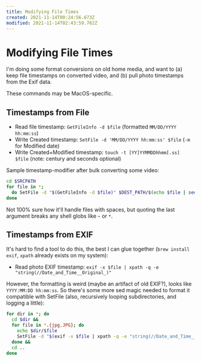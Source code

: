 ```yaml
---
title: Modifying File Times
created: 2021-11-14T00:24:56.673Z
modified: 2021-11-14T02:43:59.762Z
---
```


# Modifying File Times

I'm doing some format conversions on old home media, and want to (a) keep file timestamps on converted video, and (b) pull photo timestamps from the Exif data.

These commands may be MacOS-specific.

## Timestamps from File

- Read file timestamp: `GetFileInfo -d $file` (formatted `MM/DD/YYYY hh:mm:ss`)
- Write Created timestamp: `SetFile -d 'MM/DD/YYYY hh:mm:ss' $file` (`-m` for Modified date)
- Write Created+Modified timestamp: `touch -t [YY]YYMMDDhhmm[.ss] $file` (note: century and seconds optional)

Sample timestamp-modifier after bulk converting some video:

```bash
cd $SRCPATH
for file in *;
  do SetFile -d "$(GetFileInfo -d $file)" $DEST_PATH/$(echo $file | sed 's/.AVI/.mp4/');
done
```

Not 100% sure how it'll handle files with spaces, but quoting the last argument breaks any shell globs like `~` or `*`.

## Timestamps from EXIF

It's hard to find a tool to do this, the best I can glue together (`brew install exif`, `xpath` already exists on my system):

- Read photo EXIF timestamp: `exif -x $file | xpath -q -e "string(//Date_and_Time__Original_)"`

However, the formatting is weird (maybe an artifact of old EXIF?), looks like `YYYY:MM:DD hh:mm:ss`. So there's some more sed magic needed to format it compatible with SetFile (also, recursively looping subdirectories, and logging a little):

```bash
for dir in *; do
  cd $dir &&
  for file in *.{jpg,JPG}; do
    echo $dir/$file
    SetFile -d "$(exif -x $file | xpath -q -e "string(//Date_and_Time__Original_)" | sed -E "s/([0-9]+):([0-9:]+)/\2\/\1/" | sed "s/:/\//")" $file;
  done &&
  cd ..
done
```

